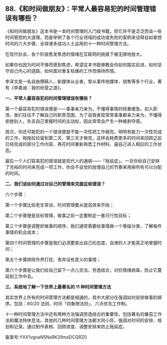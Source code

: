 ## 88.《和时间做朋友》：平常人最容易犯的时间管理错误有哪些？
《和时间做朋友》这本书是一本时间管理的入门级书籍，但它并不是泛泛而谈一些时间管控的大道理，而是举例了各个行业领域的成功或失败的案例来诠释自如掌控时间的六大步骤，全球诸多成功人士运用的十一种时间管理方法。


在现代社会，各个阶层愈发焦虑的情绪在互联网的挑拨下被无限地放大。


如果你也因为时间不够而感到焦虑，希望这本书能够教会你如何踏实前进，如何坚守自己内心的道路，如何面对重复枯燥的工作而保持热情。


李泽文是一名自由撰稿人，新媒体从业者，曾从事传统媒体、销售等多个行业，著有《李嘉诚：我的经营之道》。


**一、平常人最容易犯的时间管理错误有哪些？**


第一个最容易犯的错误便是——事事亲力亲为，不懂得事情的轻重缓急。初入职场，我们往往不了解自己的职责范围，为了自我表现常常事事都亲力亲为，不懂得拒绝别人，失去自己掌握时间的主动权，因此常常会产生一种被剥夺感。


其次，你还可能犯的一个错误便是不能一次性把工作做完。明明有能力一次性完成的工作，拖拖拉拉留到第二天、第三天才做完，这样会耗费更多的时间来回顾之前已经完成的部分工作内容，再花时间重新熟悉工作材料、逼自己进入相应的工作状态。


最后一个人们容易犯的错误就是现代人的通病——「拖延症」。一旦你给自己安排了充裕的时间来完成一项工作，你会不自觉的放慢自己的节奏来用掉所有可以分配的时间。


**二、我们该如何通过对自己的管理来克服这些错误？**


六个步骤：


第一个步骤比较老生常谈，时间管理要从提高效率开始；


第二个步骤便是目标管理，做事之前一定要制定一套可行性目标；


第三个步骤是调整好做事的顺序，我们通常需要给事情做一个等级分类，了解每件事情的机会成本；


第四个时间管理的步骤是我们必须要拿出自己的态度，自律的人才能真正地掌握时间；


第五个步骤排除外界打扰、舍弃没有意义的事情；


第六个步骤是让我们给自己留下一点儿空当，劳逸结合，对抗情绪病毒，防止它蔓延到工作中去。


**三、系统地了解一下世界上最著名的 11 种时间管理方法**


其实世界上所有的时间管理方法都是相通的，其中大部分在强调如何安排做事的顺序。包括：80/20 法则、时间「四象限法则」、六点优先工作制。


十一种时间管理方法中还有两种方法强调劳逸结合的重要性，包括著名的番茄工作法和魔法特休息法。其他的几种时间管理方法都大同小异，强调对时间的安排、规划和记录。通过制作表格、回顾进度、调整安排来防止拖延症。


备案号:YXX1vgnaN5NsRK29mxDCQRZ0

